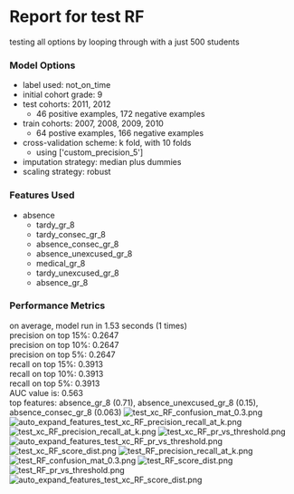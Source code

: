 # Report for test RF
testing all options by looping through with a just 500 students

### Model Options
* label used: not_on_time
* initial cohort grade: 9
* test cohorts: 2011, 2012
	 * 46 positive examples, 172 negative examples
* train cohorts: 2007, 2008, 2009, 2010
	 * 64 postive examples, 166 negative examples
* cross-validation scheme: k fold, with 10 folds
	 * using ['custom_precision_5']
* imputation strategy: median plus dummies
* scaling strategy: robust

### Features Used
* absence
	 * tardy_gr_8
	 * tardy_consec_gr_8
	 * absence_consec_gr_8
	 * absence_unexcused_gr_8
	 * medical_gr_8
	 * tardy_unexcused_gr_8
	 * absence_gr_8

### Performance Metrics
on average, model run in 1.53 seconds (1 times) <br/>precision on top 15%: 0.2647 <br/>precision on top 10%: 0.2647 <br/>precision on top 5%: 0.2647 <br/>recall on top 15%: 0.3913 <br/>recall on top 10%: 0.3913 <br/>recall on top 5%: 0.3913 <br/>AUC value is: 0.563 <br/>top features: absence_gr_8 (0.71), absence_unexcused_gr_8 (0.15), absence_consec_gr_8 (0.063)
![test_xc_RF_confusion_mat_0.3.png](figs/test_xc_RF_confusion_mat_0.3.png)
![auto_expand_features_test_xc_RF_precision_recall_at_k.png](figs/auto_expand_features_test_xc_RF_precision_recall_at_k.png)
![test_xc_RF_precision_recall_at_k.png](figs/test_xc_RF_precision_recall_at_k.png)
![test_xc_RF_pr_vs_threshold.png](figs/test_xc_RF_pr_vs_threshold.png)
![auto_expand_features_test_xc_RF_pr_vs_threshold.png](figs/auto_expand_features_test_xc_RF_pr_vs_threshold.png)
![test_xc_RF_score_dist.png](figs/test_xc_RF_score_dist.png)
![test_RF_precision_recall_at_k.png](figs/test_RF_precision_recall_at_k.png)
![test_RF_confusion_mat_0.3.png](figs/test_RF_confusion_mat_0.3.png)
![test_RF_score_dist.png](figs/test_RF_score_dist.png)
![test_RF_pr_vs_threshold.png](figs/test_RF_pr_vs_threshold.png)
![auto_expand_features_test_xc_RF_score_dist.png](figs/auto_expand_features_test_xc_RF_score_dist.png)
